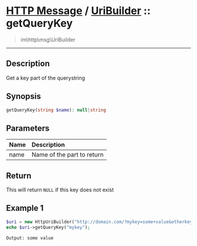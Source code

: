 # [HTTP Message](http.md) / [UriBuilder](http-UriBuilder.md) :: getQueryKey
 > im\http\msg\UriBuilder
____

## Description
Get a key part of the querystring

## Synopsis
```php
getQueryKey(string $name): null|string
```

## Parameters
| Name | Description |
| :--- | :---------- |
| name | Name of the part to return |

## Return
This will return `NULL` if this key does not exist

## Example 1
```php
$uri = new HttpUriBuilder("http://domain.com/?mykey=some+value&otherkey=with+value");
echo $uri->getQueryKey("mykey");
```

```
Output: some value
```
